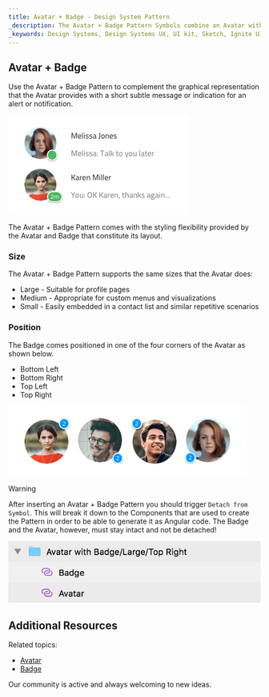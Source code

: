 ```yaml
---
title: Avatar + Badge - Design System Pattern
_description: The Avatar + Badge Pattern Symbols combine an Avatar with a Badge in front of it to display notifications and alerts. 
_keywords: Design Systems, Design Systems UX, UI kit, Sketch, Ignite UI for Angular, Sketch to Angular, Angular, Angular Design System, Export code from Sketch, Design Kits for Angular, Sketch HTML, Sketch to HTML, Sketch UI kits
---
```


## Avatar + Badge

Use the Avatar + Badge Pattern to complement the graphical representation that the Avatar provides with a short subtle message or indication for an alert or notification.

<img class="responsive-img" src="../images/avatar_badge_demo.png" srcset="../images/avatar_badge_demo@2x.png 2x" />

The Avatar + Badge Pattern comes with the styling flexibility provided by the Avatar and Badge that constitute its layout.

### Size

The Avatar + Badge Pattern supports the same sizes that the Avatar does:

- Large - Suitable for profile pages
- Medium - Appropriate for custom menus and visualizations
- Small - Easily embedded in a contact list and similar repetitive scenarios

### Position

The Badge comes positioned in one of the four corners of the Avatar as shown below.

- Bottom Left
- Bottom Right
- Top Left
- Top Right

<img class="responsive-img" src="../images/avatar_badge_positions.png" srcset="../images/avatar_badge_positions@2x.png 2x" />

> [!WARNING]
> After inserting an Avatar + Badge Pattern you should trigger `Detach from Symbol`. This will break it down to the Components that are used to create the Pattern in order to be able to generate it as Angular code. The Badge and the Avatar, however, must stay intact and not be detached!

<img class="responsive-img" src="../images/avatar_badge_detach.png" />

## Additional Resources

Related topics:

- [Avatar](../components/avatar.md)
- [Badge](../components/badge.md)
  <div class="divider--half"></div>

Our community is active and always welcoming to new ideas.


